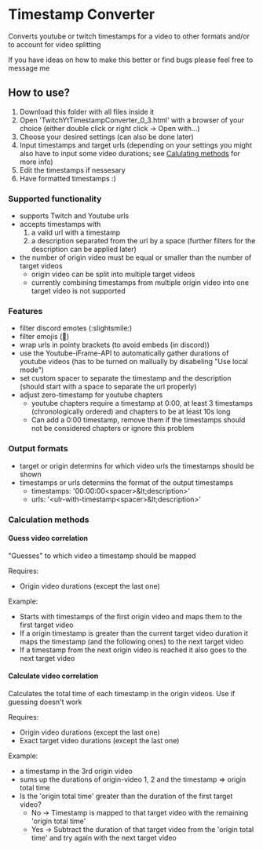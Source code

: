 # Timestamp Converter

Converts youtube or twitch timestamps for a video to other formats and/or to account for video splitting

If you have ideas on how to make this better or find bugs please feel free to message me

## How to use?
1. Download this folder with all files inside it
2. Open 'TwitchYtTimestampConverter_0_3.html' with a browser of your choice (either double click or right click -> Open with...)
3. Choose your desired settings (can also be done later)
4. Input timestamps and target urls (depending on your settings you might also have to input some video durations; see [Calulating methods](#calculation-methods) for more info)
5. Edit the timestamps if nessesary
6. Have formatted timestamps :)

### Supported functionality
- supports Twitch and Youtube urls
- accepts timestamps with
  1. a valid url with a timestamp
  2. a description separated from the url by a space (further filters for the description can be applied later)
- the number of origin video must be equal or smaller than the number of target videos
  - origin video can be split into multiple target videos
  - currently combining timestamps from multiple origin video into one target video is not supported

### Features
- filter discord emotes (:slightsmile:)
- filter emojis (&#x1F642;)
- wrap urls in pointy brackets (to avoid embeds (in discord))
- use the Youtube-iFrame-API to automatically gather durations of youtube videos (has to be turned on mallually by disabeling "Use local mode")
- set custom spacer to separate the timestamp and the description (should start with a space to separate the url properly)
- adjust zero-timestamp for youtube chapters
  - youtube chapters require a timestamp at 0:00, at least 3 timestamps (chronologically ordered) and chapters to be at least 10s long
  - Can add a 0:00 timestamp, remove them if the timestamps should not be considered chapters or ignore this problem

### Output formats
- target or origin determins for which video urls the timestamps should be shown
- timestamps or urls determins the format of the output timestamps
    - timestamps: '00:00:00&lt;spacer&gt;\&lt;description&gt;'
    - urls: '&lt;ulr-with-timestamp&lt;spacer&gt;\&lt;description&gt;'

### Calculation methods
#### Guess video correlation
"Guesses" to which video a timestamp should be mapped

Requires:
- Origin video durations (except the last one)

Example:
- Starts with timestamps of the first origin video and maps them to the first target video
- If a origin timestamp is greater than the current target video duration it maps the timestamp (and the following ones) to the next target video
- If a timestamp from the next origin video is reached it also goes to the next target video

#### Calculate video correlation
Calculates the total time of each timestamp in the origin videos. Use if guessing doesn't work

Requires:
- Origin video durations (except the last one)
- Exact target video durations (except the last one)

Example:
- a timestamp in the 3rd origin video
- sums up the durations of origin-video 1, 2 and the timestamp => origin total time
- Is the 'origin total time' greater than the duration of the first target video?
  - No -> Timestamp is mapped to that target video with the remaining 'origin total time'
  - Yes -> Subtract the duration of that target video from the 'origin total time' and try again with the next target video
